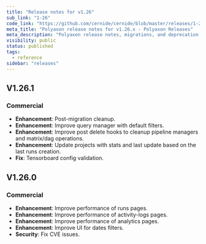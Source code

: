 ```yaml
---
title: "Release notes for v1.26"
sub_link: "1-26"
code_link: "https://github.com/cernide/cernide/blob/master/releases/1-26.md"
meta_title: "Polyaxon release notes for v1.26.x - Polyaxon Releases"
meta_description: "Polyaxon release notes, migrations, and deprecation notes for v1.26.x."
visibility: public
status: published
tags:
  - reference
sidebar: "releases"
---
```


## V1.26.1

### Commercial

- **Enhancement**: Post-migration cleanup.
- **Enhancement**: Improve query manager with default filters.
- **Enhancement**: Improve post delete hooks to cleanup pipeline managers and matrix/dag operations.
- **Enhancement**: Update projects with stats and last update based on the last runs creation.
- **Fix**: Tensorboard config validation.

## V1.26.0

### Commercial

- **Enhancement**: Improve performance of runs pages.
- **Enhancement**: Improve performance of activity-logs pages.
- **Enhancement**: Improve performance of analytics pages.
- **Enhancement**: Improve UI for dates filters.
- **Security**: Fix CVE issues.
